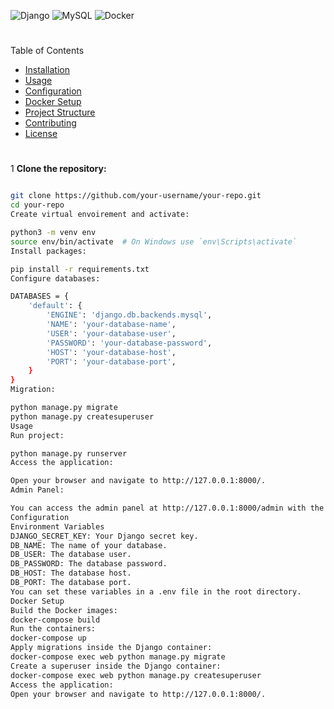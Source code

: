 ![Django](https://img.shields.io/static/v1?label=Django&message=5.0&color=092E20&style=plastic&logo=django&logoWidth=40&logoHeight=40)
![MySQL](https://img.shields.io/static/v1?label=MySQL&message=8.0&color=00758F&style=plastic&logo=mysql&logoWidth=40&logoHeight=40)
![Docker](https://img.shields.io/static/v1?label=Docker&message=20.10&color=2496ED&style=plastic&logo=docker&logoWidth=40&logoHeight=40)
 #

Table of Contents
- [Installation](#installation)
- [Usage](#usage)
- [Configuration](#configuration)
- [Docker Setup](#docker-setup)
- [Project Structure](#project-structure)
- [Contributing](#contributing)
- [License](#license)
#

1 **Clone the repository:**
```bash

git clone https://github.com/your-username/your-repo.git
cd your-repo
Create virtual envoirement and activate:

python3 -m venv env
source env/bin/activate  # On Windows use `env\Scripts\activate`
Install packages:

pip install -r requirements.txt
Configure databases:

DATABASES = {
    'default': {
        'ENGINE': 'django.db.backends.mysql',
        'NAME': 'your-database-name',
        'USER': 'your-database-user',
        'PASSWORD': 'your-database-password',
        'HOST': 'your-database-host',
        'PORT': 'your-database-port',
    }
}
Migration:

python manage.py migrate
python manage.py createsuperuser
Usage
Run project:

python manage.py runserver
Access the application:

Open your browser and navigate to http://127.0.0.1:8000/.
Admin Panel:

You can access the admin panel at http://127.0.0.1:8000/admin with the superuser credentials created earlier.
Configuration
Environment Variables
DJANGO_SECRET_KEY: Your Django secret key.
DB_NAME: The name of your database.
DB_USER: The database user.
DB_PASSWORD: The database password.
DB_HOST: The database host.
DB_PORT: The database port.
You can set these variables in a .env file in the root directory.
Docker Setup
Build the Docker images:
docker-compose build
Run the containers:
docker-compose up
Apply migrations inside the Django container:
docker-compose exec web python manage.py migrate
Create a superuser inside the Django container:
docker-compose exec web python manage.py createsuperuser
Access the application:
Open your browser and navigate to http://127.0.0.1:8000/.

